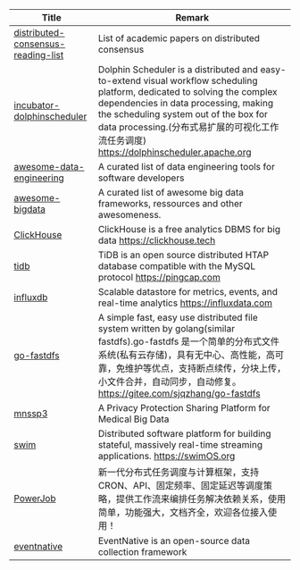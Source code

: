 | Title                                                        | Remark                                                       |
| ------------------------------------------------------------ | ------------------------------------------------------------ |
| [distributed-consensus-reading-list](https://github.com/heidihoward/distributed-consensus-reading-list) | List of academic papers on distributed consensus             |
| [incubator-dolphinscheduler](https://github.com/apache/incubator-dolphinscheduler) | Dolphin Scheduler is a distributed and easy-to-extend visual workflow scheduling platform, dedicated to solving the complex dependencies in data processing, making the scheduling system out of the box for data processing.(分布式易扩展的可视化工作流任务调度) https://dolphinscheduler.apache.org |
|[awesome-data-engineering](https://github.com/igorbarinov/awesome-data-engineering)|A curated list of data engineering tools for software developers|
|[awesome-bigdata](https://github.com/onurakpolat/awesome-bigdata)|A curated list of awesome big data frameworks, ressources and other awesomeness.|
|[ClickHouse](https://github.com/ClickHouse/ClickHouse)|ClickHouse is a free analytics DBMS for big data https://clickhouse.tech|
|[tidb](https://github.com/pingcap/tidb)|TiDB is an open source distributed HTAP database compatible with the MySQL protocol https://pingcap.com|
|[influxdb](https://github.com/influxdata/influxdb)|Scalable datastore for metrics, events, and real-time analytics https://influxdata.com|
|[go-fastdfs](https://github.com/sjqzhang/go-fastdfs)|A simple fast, easy use distributed file system written by golang(similar fastdfs).go-fastdfs 是一个简单的分布式文件系统(私有云存储)，具有无中心、高性能，高可靠，免维护等优点，支持断点续传，分块上传，小文件合并，自动同步，自动修复。 https://gitee.com/sjqzhang/go-fastdfs|
|[mnssp3](https://github.com/mpplab/mnssp3)|A Privacy Protection Sharing Platform for Medical Big Data|
|[swim](https://github.com/swimos/swim)|Distributed software platform for building stateful, massively real-time streaming applications. https://swimOS.org|
|[PowerJob](https://github.com/KFCFans/PowerJob)|新一代分布式任务调度与计算框架，支持CRON、API、固定频率、固定延迟等调度策略，提供工作流来编排任务解决依赖关系，使用简单，功能强大，文档齐全，欢迎各位接入使用！|
|[eventnative](https://github.com/ksensehq/eventnative)|EventNative is an open-source data collection framework|